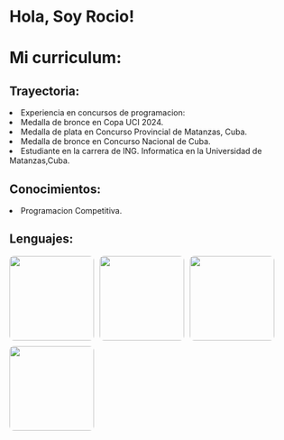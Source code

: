 <!DOCTYPE html>
<html >
    <style>
        .fotos {
            display: flex;          
            gap: 10px;              
            flex-wrap: wrap;        
        }
        .fotos img {
            width: 150px;           
            height: auto;            
            border-radius: 8px;      
            object-fit: cover;       
        }
    </style>

<body>
    <h1>Hola, Soy Rocio!</h1>
    <h1>Mi curriculum:</h1>
    <h2>Trayectoria:</h2>
    <op>
        <li>Experiencia en concursos de programacion:
        <li>Medalla de bronce en Copa UCI 2024.</li>
        <li>Medalla de plata en Concurso Provincial de Matanzas, Cuba.</li>
        <li>Medalla de bronce en Concurso Nacional de Cuba.</li>
        <li>Estudiante en la carrera de ING. Informatica en la Universidad de Matanzas,Cuba.</li>
    </op>
    <h2>Conocimientos:</h2>
    <op>
        <li>Programacion Competitiva.</li>
    </op>
    <h2>Lenguajes:</h2>
    <div class ="fotos">
        <img src ="https://logodix.com/logo/1137946.png" width="60" height="60">
        <img src="https://cdn-icons-png.flaticon.com/512/919/919854.png" width="60" height="60"> 
        <img src="https://th.bing.com/th/id/R.7494e83354e2662240d06630cc31f08d?rik=9tIRLZpYS9oTfQ&pid=ImgRaw&r=0" width ="60" height="60">
        <img src="https://th.bing.com/th/id/R.31039a53ab57f00b4eff33fb7bcfa2e8?rik=UIZQaEGUtXYHEA&pid=ImgRaw&r=0" widht="60" height="60"/> 
    </div>
    
</body>
</html>
